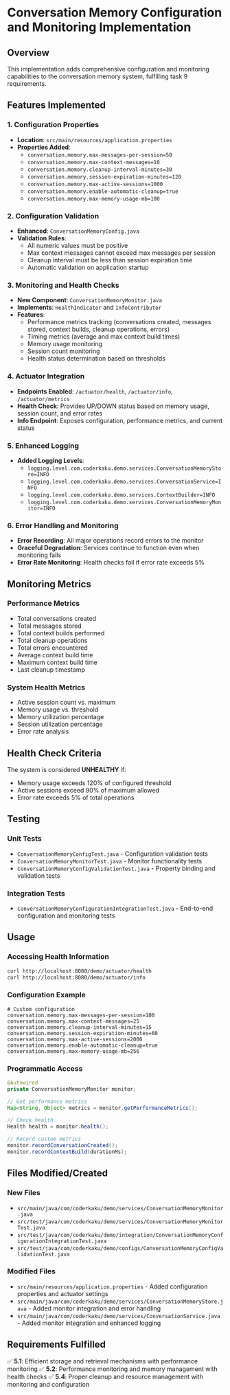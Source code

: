# Conversation Memory Configuration and Monitoring Implementation

## Overview
This implementation adds comprehensive configuration and monitoring capabilities to the conversation memory system, fulfilling task 9 requirements.

## Features Implemented

### 1. Configuration Properties
- **Location**: `src/main/resources/application.properties`
- **Properties Added**:
  - `conversation.memory.max-messages-per-session=50`
  - `conversation.memory.max-context-messages=10`
  - `conversation.memory.cleanup-interval-minutes=30`
  - `conversation.memory.session-expiration-minutes=120`
  - `conversation.memory.max-active-sessions=1000`
  - `conversation.memory.enable-automatic-cleanup=true`
  - `conversation.memory.max-memory-usage-mb=100`

### 2. Configuration Validation
- **Enhanced**: `ConversationMemoryConfig.java`
- **Validation Rules**:
  - All numeric values must be positive
  - Max context messages cannot exceed max messages per session
  - Cleanup interval must be less than session expiration time
  - Automatic validation on application startup

### 3. Monitoring and Health Checks
- **New Component**: `ConversationMemoryMonitor.java`
- **Implements**: `HealthIndicator` and `InfoContributor`
- **Features**:
  - Performance metrics tracking (conversations created, messages stored, context builds, cleanup operations, errors)
  - Timing metrics (average and max context build times)
  - Memory usage monitoring
  - Session count monitoring
  - Health status determination based on thresholds

### 4. Actuator Integration
- **Endpoints Enabled**: `/actuator/health`, `/actuator/info`, `/actuator/metrics`
- **Health Check**: Provides UP/DOWN status based on memory usage, session count, and error rates
- **Info Endpoint**: Exposes configuration, performance metrics, and current status

### 5. Enhanced Logging
- **Added Logging Levels**:
  - `logging.level.com.coderkaku.demo.services.ConversationMemoryStore=INFO`
  - `logging.level.com.coderkaku.demo.services.ConversationService=INFO`
  - `logging.level.com.coderkaku.demo.services.ContextBuilder=INFO`
  - `logging.level.com.coderkaku.demo.services.ConversationMemoryMonitor=INFO`

### 6. Error Handling and Monitoring
- **Error Recording**: All major operations record errors to the monitor
- **Graceful Degradation**: Services continue to function even when monitoring fails
- **Error Rate Monitoring**: Health checks fail if error rate exceeds 5%

## Monitoring Metrics

### Performance Metrics
- Total conversations created
- Total messages stored
- Total context builds performed
- Total cleanup operations
- Total errors encountered
- Average context build time
- Maximum context build time
- Last cleanup timestamp

### System Health Metrics
- Active session count vs. maximum
- Memory usage vs. threshold
- Memory utilization percentage
- Session utilization percentage
- Error rate analysis

## Health Check Criteria

The system is considered **UNHEALTHY** if:
- Memory usage exceeds 120% of configured threshold
- Active sessions exceed 90% of maximum allowed
- Error rate exceeds 5% of total operations

## Testing

### Unit Tests
- `ConversationMemoryConfigTest.java` - Configuration validation tests
- `ConversationMemoryMonitorTest.java` - Monitor functionality tests
- `ConversationMemoryConfigValidationTest.java` - Property binding and validation tests

### Integration Tests
- `ConversationMemoryConfigurationIntegrationTest.java` - End-to-end configuration and monitoring tests

## Usage

### Accessing Health Information
```bash
curl http://localhost:8080/demo/actuator/health
curl http://localhost:8080/demo/actuator/info
```

### Configuration Example
```properties
# Custom configuration
conversation.memory.max-messages-per-session=100
conversation.memory.max-context-messages=25
conversation.memory.cleanup-interval-minutes=15
conversation.memory.session-expiration-minutes=60
conversation.memory.max-active-sessions=2000
conversation.memory.enable-automatic-cleanup=true
conversation.memory.max-memory-usage-mb=256
```

### Programmatic Access
```java
@Autowired
private ConversationMemoryMonitor monitor;

// Get performance metrics
Map<String, Object> metrics = monitor.getPerformanceMetrics();

// Check health
Health health = monitor.health();

// Record custom metrics
monitor.recordConversationCreated();
monitor.recordContextBuild(durationMs);
```

## Files Modified/Created

### New Files
- `src/main/java/com/coderkaku/demo/services/ConversationMemoryMonitor.java`
- `src/test/java/com/coderkaku/demo/services/ConversationMemoryMonitorTest.java`
- `src/test/java/com/coderkaku/demo/integration/ConversationMemoryConfigurationIntegrationTest.java`
- `src/test/java/com/coderkaku/demo/configs/ConversationMemoryConfigValidationTest.java`

### Modified Files
- `src/main/resources/application.properties` - Added configuration properties and actuator settings
- `src/main/java/com/coderkaku/demo/services/ConversationMemoryStore.java` - Added monitor integration and error handling
- `src/main/java/com/coderkaku/demo/services/ConversationService.java` - Added monitor integration and enhanced logging

## Requirements Fulfilled

✅ **5.1**: Efficient storage and retrieval mechanisms with performance monitoring
✅ **5.2**: Performance monitoring and memory management with health checks
✅ **5.4**: Proper cleanup and resource management with monitoring and configuration